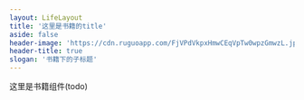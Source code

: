 ```yaml
---
layout: LifeLayout
title: '这里是书籍的title'
aside: false
header-image: 'https://cdn.ruguoapp.com/FjVPdVkpxHmwCEqVpTw0wpzGmwzL.jpeg'
header-title: true
slogan: '书籍下的子标题'
---
```


这里是书籍组件(todo)